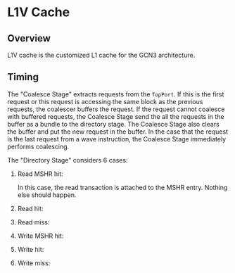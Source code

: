 # L1V Cache

## Overview

L1V cache is the customized L1 cache for the GCN3 architecture.

## Timing

The "Coalesce Stage" extracts requests from the `TopPort`. If this is the first
request or this request is accessing the same block as the previous requests,
the coalescer buffers the request. If the request cannot coalesce with buffered
requests, the Coalesce Stage send the all the requests in the buffer as a
bundle to the directory stage. The Coalesce Stage also clears the buffer and
put the new request in the buffer. In the case that the request is the last
request from a wave instruction, the Coalesce Stage immediately performs
coalescing.

The "Directory Stage" considers 6 cases:

1. Read MSHR hit:

    In this case, the read transaction is attached to the MSHR entry. Nothing
    else should happen.

1. Read hit:

1. Read miss:

1. Write MSHR hit:

1. Write hit:

1. Write miss: